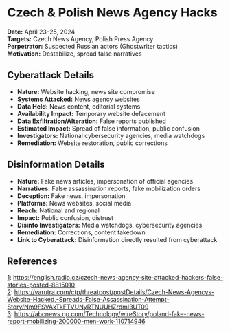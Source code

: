 # Czech & Polish News Agency Hacks

**Date:** April 23–25, 2024  
**Targets:** Czech News Agency, Polish Press Agency  
**Perpetrator:** Suspected Russian actors (Ghostwriter tactics)  
**Motivation:** Destabilize, spread false narratives

## Cyberattack Details

- **Nature:** Website hacking, news site compromise
- **Systems Attacked:** News agency websites
- **Data Held:** News content, editorial systems
- **Availability Impact:** Temporary website defacement
- **Data Exfiltration/Alteration:** False reports published
- **Estimated Impact:** Spread of false information, public confusion
- **Investigators:** National cybersecurity agencies, media watchdogs
- **Remediation:** Website restoration, public corrections

## Disinformation Details

- **Nature:** Fake news articles, impersonation of official agencies
- **Narratives:** False assassination reports, fake mobilization orders
- **Deception:** Fake news, impersonation
- **Platforms:** News websites, social media
- **Reach:** National and regional
- **Impact:** Public confusion, distrust
- **Disinfo Investigators:** Media watchdogs, cybersecurity agencies
- **Remediation:** Corrections, content takedown
- **Link to Cyberattack:** Disinformation directly resulted from cyberattack

## References

[1](https://english.radio.cz/czech-news-agency-site-attacked-hackers-false-stories-posted-8815010): https://english.radio.cz/czech-news-agency-site-attacked-hackers-false-stories-posted-8815010  
[2](https://varutra.com/ctp/threatpost/postDetails/Czech-News-Agencys-Website-Hacked,-Spreads-False-Assassination-Attempt-Story/Nm9FSVAxTkFTVUNyRTNUUHZrdmI3UT09): https://varutra.com/ctp/threatpost/postDetails/Czech-News-Agencys-Website-Hacked,-Spreads-False-Assassination-Attempt-Story/Nm9FSVAxTkFTVUNyRTNUUHZrdmI3UT09  
[3](https://abcnews.go.com/Technology/wireStory/poland-fake-news-report-mobilizing-200000-men-work-110714946): https://abcnews.go.com/Technology/wireStory/poland-fake-news-report-mobilizing-200000-men-work-110714946  
